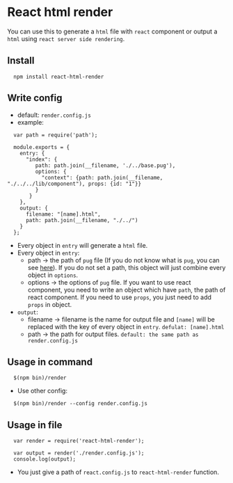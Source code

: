 # React html render

You can use this to generate a `html` file with `react` component or output a `html` using `react server side rendering`.

## Install

```
  npm install react-html-render
```

## Write config

- default: `render.config.js`
- example:
```
  var path = require('path');

  module.exports = { 
    entry: {
      "index": {
         path: path.join(__filename, './../base.pug'),
         options: {
           "context": {path: path.join(__filename, "./../../lib/component"), props: {id: "1"}}
         }   
       }   
    },  
    output: {
      filename: "[name].html",
      path: path.join(__filename, "./../")
    }
  };
```

- Every object in `entry` will generate a `html` file.
- Every object in `entry`:
    - path -> the path of `pug` file (If you do not know what is `pug`, you can see [here](https://github.com/pugjs/pug)). If you do not set a path, this object will just combine every object in `options`.
    - options -> the options of `pug` file. If you want to use react component, you need to write an object which have `path`, the path of react component. If you need to use `props`, you just need to add `props` in object.
- `output`:
    - filename -> filename is the name for output file and `[name]` will be replaced with the key of every object in `entry`. `defulat: [name].html`
    - path -> the path for output files. `default: the same path as render.config.js`

## Usage in command

```
  $(npm bin)/render
```

- Use other config:
```
  $(npm bin)/render --config render.config.js
```

## Usage in file

```
  var render = require('react-html-render');

  var output = render('./render.config.js');
  console.log(output);
```
- You just give a path of `react.config.js` to `react-html-render` function.
